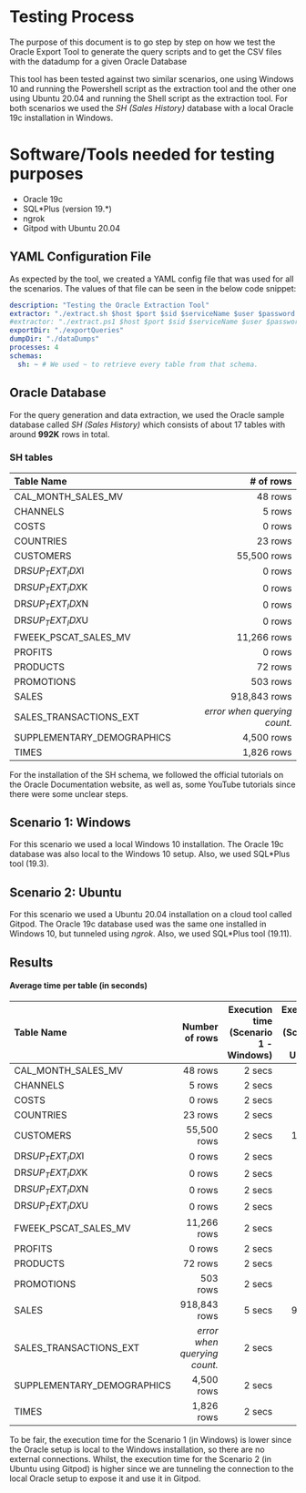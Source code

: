 # Testing Process

The purpose of this document is to go step by step on how we test the Oracle Export Tool to generate the query scripts and to get the CSV files with the datadump for a given Oracle Database

This tool has been tested against two similar scenarios, one using Windows 10 and running the Powershell script as the extraction tool and the other one using Ubuntu 20.04 and running the Shell script as the extraction tool. For both scenarios we used the *SH (Sales History)* database with a local Oracle 19c installation in Windows.

# Software/Tools needed for testing purposes

* Oracle 19c
* SQL*Plus (version 19.\*)
* ngrok
* Gitpod with Ubuntu 20.04

## YAML Configuration File

As expected by the tool, we created a YAML config file that was used for all the scenarios. The values of that file can be seen in the below code snippet:

```yml
description: "Testing the Oracle Extraction Tool"
extractor: "./extract.sh $host $port $sid $serviceName $user $password $filename $outfilename" # This is used in Ubuntu
#extractor: "./extract.ps1 $host $port $sid $serviceName $user $password $filename $outfilename" # This is used in Windows
exportDir: "./exportQueries"
dumpDir: "./dataDumps"
processes: 4
schemas: 
  sh: ~ # We used ~ to retrieve every table from that schema.
```

## Oracle Database

For the query generation and data extraction, we used the Oracle sample database called *SH (Sales History)* which consists of about 17 tables with around **992K** rows in total.

### SH tables
|          Table Name        |           # of rows          |
|:---------------------------|-----------------------------:|
| CAL_MONTH_SALES_MV         |                      48 rows |
| CHANNELS                   |                       5 rows |
| COSTS                      |                       0 rows |
| COUNTRIES                  |                      23 rows |
| CUSTOMERS                  |                  55,500 rows |
| DR$SUP_TEXT_IDX$I          |                       0 rows |
| DR$SUP_TEXT_IDX$K          |                       0 rows |
| DR$SUP_TEXT_IDX$N          |                       0 rows |
| DR$SUP_TEXT_IDX$U          |                       0 rows |
| FWEEK_PSCAT_SALES_MV       |                  11,266 rows |
| PROFITS                    |                       0 rows |
| PRODUCTS                   |                      72 rows |
| PROMOTIONS                 |                     503 rows |
| SALES                      |                 918,843 rows |
| SALES_TRANSACTIONS_EXT     | *error when querying count.* |
| SUPPLEMENTARY_DEMOGRAPHICS |                   4,500 rows |
| TIMES                      |                   1,826 rows |

For the installation of the SH schema, we followed the official tutorials on the Oracle Documentation website, as well as, some YouTube tutorials since there were some unclear steps.

## Scenario 1: Windows

For this scenario we used a local Windows 10 installation. The Oracle 19c database was also local to the Windows 10 setup. Also, we used SQL\*Plus tool (19.3). 

## Scenario 2: Ubuntu

For this scenario we used a Ubuntu 20.04 installation on a cloud tool called Gitpod. The Oracle 19c database used was the same one installed in Windows 10, but tunneled using *ngrok*. Also, we used SQL\*Plus tool (19.11). 

## Results

#### Average time per table (in seconds)

|            Table Name           |           Number of rows          | Execution time (Scenario 1 - Windows)     | Execution time (Scenario 2 - Ubuntu)     |
|:--------------------------------|----------------------------------:|------------------------------------------:|-----------------------------------------:|
| CAL_MONTH_SALES_MV              |                           48 rows |                                    2 secs |                                   3 secs |
| CHANNELS                        |                            5 rows |                                    2 secs |                                   3 secs |
| COSTS                           |                            0 rows |                                    2 secs |                                   3 secs |
| COUNTRIES                       |                           23 rows |                                    2 secs |                                   3 secs |
| CUSTOMERS                       |                       55,500 rows |                                    2 secs |                                  12 secs |
| DR$SUP_TEXT_IDX$I               |                            0 rows |                                    2 secs |                                   3 secs |
| DR$SUP_TEXT_IDX$K               |                            0 rows |                                    2 secs |                                   3 secs |
| DR$SUP_TEXT_IDX$N               |                            0 rows |                                    2 secs |                                   3 secs |
| DR$SUP_TEXT_IDX$U               |                            0 rows |                                    2 secs |                                   3 secs |
| FWEEK_PSCAT_SALES_MV            |                       11,266 rows |                                    2 secs |                                   4 secs |
| PROFITS                         |                            0 rows |                                    2 secs |                                   3 secs |
| PRODUCTS                        |                           72 rows |                                    2 secs |                                   3 secs |
| PROMOTIONS                      |                          503 rows |                                    2 secs |                                   3 secs |
| SALES                           |                      918,843 rows |                                    5 secs |                                  95 secs |
| SALES_TRANSACTIONS_EXT          |      *error when querying count.* |                                    2 secs |                                   3 secs |
| SUPPLEMENTARY_DEMOGRAPHICS      |                        4,500 rows |                                    2 secs |                                   4 secs |
| TIMES                           |                        1,826 rows |                                    2 secs |                                   3 secs |

To be fair, the execution time for the Scenario 1 (in Windows) is  lower since the Oracle setup is local to the Windows installation, so there are no external connections. Whilst, the execution time for the Scenario 2 (in Ubuntu using Gitpod) is higher since we are tunneling the connection to the local Oracle setup to expose it and use it in Gitpod.

